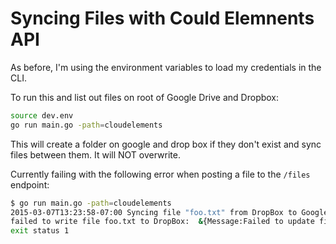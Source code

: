 # Syncing Files with Could Elemnents API

As before, I'm using the environment variables to load my credentials in the CLI.

To run this and list out files on root of Google Drive and Dropbox:

```sh
source dev.env
go run main.go -path=cloudelements
```


This will create a folder on google and drop box if they don't exist and sync files between them.  It will NOT overwrite.


Currently failing with the following error when posting a file to the `/files` endpoint:

```sh
$ go run main.go -path=cloudelements
2015-03-07T13:23:58-07:00 Syncing file "foo.txt" from DropBox to Google Drive...2015/03/07 13:23:59 
failed to write file foo.txt to DropBox:  &{Message:Failed to update file RequestId:54fb5d68e4b0e889a45c6eea StatusCode:500}
exit status 1
```
